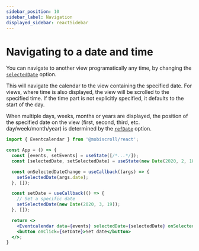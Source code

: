 ```yaml
---
sidebar_position: 10
sidebar_label: Navigation
displayed_sidebar: reactSidebar
---
```


# Navigating to a date and time

You can navigate to another view programatically any time, by changing the [`selectedDate`](./api#opt-selectedDate) option.

This will navigate the calendar to the view containing the specified date. For views, where time is also displayed, the view will be scrolled to the specified time. If the time part is not explicitly specified, it defaults to the start of the day.

When multiple days, weeks, months or years are displayed, the position of the specified date on the view (first, second, third, etc. day/week/month/year) is determined by the [`refDate`](./api#opt-refDate) option.

```jsx
import { Eventcalendar } from '@mobiscroll/react';

const App = () => {
  const [events, setEvents] = useState([/*...*/]);
  const [selectedDate, setSelectedDate] = useState(new Date(2020, 2, 18));

  const onSelectedDateChange = useCallback((args) => {
    setSelectedDate(args.date);
  }, []);

  const setDate = useCallback(() => {
    // Set a specific date
    setSelectedDate(new Date(2020, 3, 19));
  }, []);

  return <>
    <Eventcalendar data={events} selectedDate={selectedDate} onSelectedDateChange={onSelectedDateChange} />
    <button onClick={setDate}>Set date</button>
  </>;
}
```
